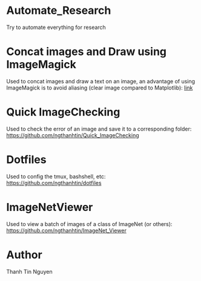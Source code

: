 # Automate_Research
Try to automate everything for research

# Concat images and Draw using ImageMagick
Used to concat images and draw a text on an image, an advantage of using ImageMagick is to avoid aliasing (clear image compared to Matplotlib): [link](https://github.com/ngthanhtin/Automate_Research/blob/main/concat.sh)

# Quick ImageChecking
Used to check the error of an image and save it to a corresponding folder: https://github.com/ngthanhtin/Quick_ImageChecking

# Dotfiles
Used to config the tmux, bashshell, etc: https://github.com/ngthanhtin/dotfiles

# ImageNetViewer
Used to view a batch of images of a class of ImageNet (or others): https://github.com/ngthanhtin/ImageNet_Viewer


# Author
Thanh Tin Nguyen
